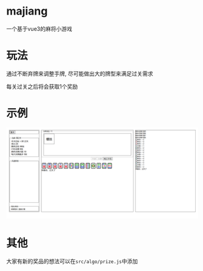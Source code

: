 # majiang

一个基于vue3的麻将小游戏

# 玩法

通过不断弃牌来调整手牌, 尽可能做出大的牌型来满足过关需求

每关过关之后将会获取1个奖励

# 示例

![alt text](example.png)

# 其他

大家有新的奖品的想法可以在`src/algo/prize.js`中添加


